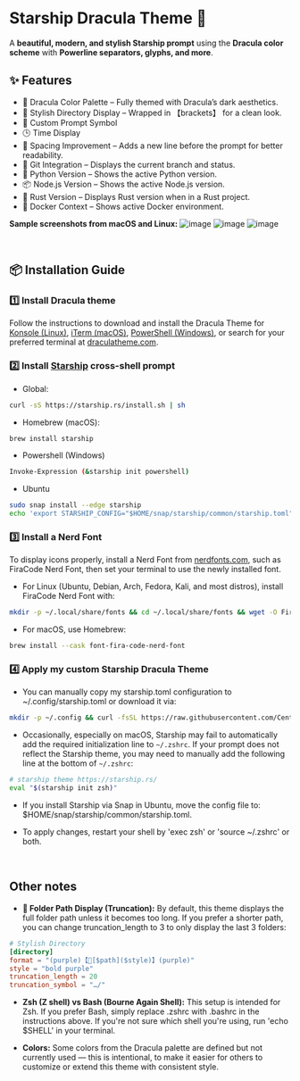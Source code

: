 # Starship Dracula Theme 🚀

A **beautiful, modern, and stylish Starship prompt** using the **Dracula color scheme** with **Powerline separators, glyphs, and more**.

## ✨ Features
- 🎨 Dracula Color Palette – Fully themed with Dracula’s dark aesthetics.
- 📂 Stylish Directory Display – Wrapped in 【brackets】 for a clean look.
- 🚀 Custom Prompt Symbol
- 🕒 Time Display
- 📏 Spacing Improvement – Adds a new line before the prompt for better readability.
- 🌱 Git Integration – Displays the current branch and status.
- 🐍 Python Version – Shows the active Python version.
- 📦 Node.js Version – Shows the active Node.js version.
- 🦀 Rust Version – Displays Rust version when in a Rust project.
- 🐳 Docker Context – Shows active Docker environment.

**Sample screenshots from macOS and Linux:**
![image](https://github.com/user-attachments/assets/06939b60-43dd-42aa-a8f7-0c6508006405)
![image](https://github.com/user-attachments/assets/38d37e12-142e-4a46-ac4f-f2bf88f8ecdd)
![image](https://github.com/user-attachments/assets/2186bd22-637a-4e20-a15e-598ca81f48a2)

<br>

## 📦 Installation Guide
### **1️⃣ Install Dracula theme**
Follow the instructions to download and install the Dracula Theme for [Konsole (Linux)](https://draculatheme.com/konsole), [iTerm (macOS)](https://draculatheme.com/iterm), [PowerShell (Windows)](https://draculatheme.com/powershell), or search for your preferred terminal at [draculatheme.com](https://draculatheme.com).

### **2️⃣ Install [Starship](https://starship.rs/) cross-shell prompt**
- Global:
```bash
curl -sS https://starship.rs/install.sh | sh
```

- Homebrew (macOS):
```bash
brew install starship
```

- Powershell (Windows)
```bash
Invoke-Expression (&starship init powershell)
```

- Ubuntu
```bash
sudo snap install --edge starship
echo 'export STARSHIP_CONFIG="$HOME/snap/starship/common/starship.toml"' >> ~/.zshrc
```

### **3️⃣ Install a Nerd Font**
To display icons properly, install a Nerd Font from [nerdfonts.com](https://nerdfonts.com), such as FiraCode Nerd Font, then set your terminal to use the newly installed font.

- For Linux (Ubuntu, Debian, Arch, Fedora, Kali, and most distros), install FiraCode Nerd Font with:
```bash
mkdir -p ~/.local/share/fonts && cd ~/.local/share/fonts && wget -O FiraCode.zip https://github.com/ryanoasis/nerd-fonts/releases/latest/download/FiraCode.zip && unzip -o FiraCode.zip -d FiraCode && rm FiraCode.zip && fc-cache -fv

```
- For macOS, use Homebrew:
```bash
brew install --cask font-fira-code-nerd-font
```

### **4️⃣ Apply my custom Starship Dracula Theme**
- You can manually copy my starship.toml configuration to ~/.config/starship.toml or download it via:
```bash
mkdir -p ~/.config && curl -fsSL https://raw.githubusercontent.com/Century300/dracula-theme-prompt/main/starship.toml -o ~/.config/starship.toml
```

- Occasionally, especially on macOS, Starship may fail to automatically add the required initialization line to `~/.zshrc`. If your prompt does not reflect the Starship theme, you may need to manually add the following line at the bottom of `~/.zshrc`:
```bash
# starship theme https://starship.rs/
eval "$(starship init zsh)"
```
- If you install Starship via Snap in Ubuntu, move the config file to: $HOME/snap/starship/common/starship.toml.

- To apply changes, restart your shell by 'exec zsh' or 'source ~/.zshrc' or both.

<br>

## Other notes
- **📂 Folder Path Display (Truncation):**
By default, this theme displays the full folder path unless it becomes too long.
If you prefer a shorter path, you can change truncation_length to 3 to only display the last 3 folders:
```toml
# Stylish Directory
[directory]
format = "(purple)【📂[$path]($style)】(purple)"
style = "bold purple"
truncation_length = 20
truncation_symbol = "…/"
```

- **Zsh (Z shell) vs Bash (Bourne Again Shell):**
This setup is intended for Zsh. If you prefer Bash, simply replace .zshrc with .bashrc in the instructions above.
If you're not sure which shell you're using, run 'echo $SHELL' in your terminal.

- **Colors:**
Some colors from the Dracula palette are defined but not currently used — this is intentional, to make it easier for others to customize or extend this theme with consistent style.
